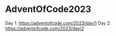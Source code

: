 # AdventOfCode2023

Day 1: https://adventofcode.com/2023/day/1
Day 2: https://adventofcode.com/2023/day/2
